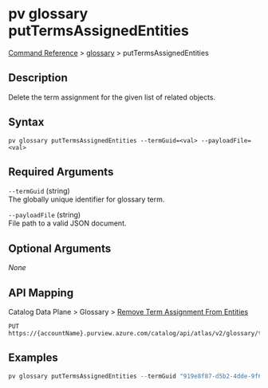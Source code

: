 # pv glossary putTermsAssignedEntities
[Command Reference](../../../README.md#command-reference) > [glossary](./main.md) > putTermsAssignedEntities

## Description
Delete the term assignment for the given list of related objects.

## Syntax
```
pv glossary putTermsAssignedEntities --termGuid=<val> --payloadFile=<val>
```

## Required Arguments
`--termGuid` (string)  
The globally unique identifier for glossary term.

`--payloadFile` (string)  
File path to a valid JSON document.

## Optional Arguments
*None*

## API Mapping
Catalog Data Plane > Glossary > [Remove Term Assignment From Entities](https://docs.microsoft.com/en-us/rest/api/purview/catalogdataplane/glossary/remove-term-assignment-from-entities)
```
PUT https://{accountName}.purview.azure.com/catalog/api/atlas/v2/glossary/terms/{termGuid}/assignedEntities
```

## Examples
```powershell
pv glossary putTermsAssignedEntities --termGuid "919e8f87-d5b2-4dde-9f6e-1bbd738536a1" --payloadFile "/path/to/file.json"
```